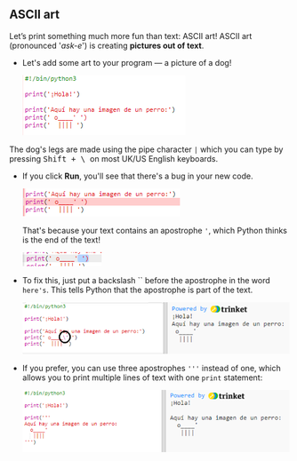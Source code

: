 ## ASCII art

Let’s print something much more fun than text: ASCII art! ASCII art (pronounced '*ask-e*') is creating **pictures out of text**.

+ Let's add some art to your program — a picture of a dog!
    
    ![captura de pantalla](images/me-dog.png)

The dog's legs are made using the pipe character `|` which you can type by pressing <kbd>Shift + \ </kbd> on most UK/US English keyboards.

+ If you click **Run**, you'll see that there's a bug in your new code.
    
    ![captura de pantalla](images/me-dog-bug.png)
    
    That's because your text contains an apostrophe `'`, which Python thinks is the end of the text!
    
    ![captura de pantalla](images/me-dog-quote.png)

+ To fix this, just put a backslash `` before the apostrophe in the word `here's`. This tells Python that the apostrophe is part of the text.
    
    ![captura de pantalla](images/me-dog-bug-fix.png)

+ If you prefer, you can use three apostrophes `'''` instead of one, which allows you to print multiple lines of text with one `print` statement:
    
    ![captura de pantalla](images/me-dog-triple-quote.png)